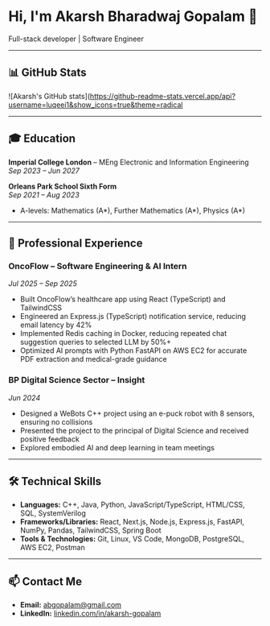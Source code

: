 # Hi, I'm Akarsh Bharadwaj Gopalam 👋

Full-stack developer | Software Engineer

---
## 📊 GitHub Stats

![Akarsh's GitHub stats](https://github-readme-stats.vercel.app/api?username=luqeei1&show_icons=true&theme=radical

---
## 🎓 Education

**Imperial College London** – MEng Electronic and Information Engineering  
*Sep 2023 – Jun 2027*

**Orleans Park School Sixth Form**  
*Sep 2021 – Aug 2023*  
- A-levels: Mathematics (A*), Further Mathematics (A*), Physics (A*)

---

## 💼 Professional Experience

### **OncoFlow** – Software Engineering & AI Intern  
*Jul 2025 – Sep 2025*  
- Built OncoFlow’s healthcare app using React (TypeScript) and TailwindCSS  
- Engineered an Express.js (TypeScript) notification service, reducing email latency by 42%  
- Implemented Redis caching in Docker, reducing repeated chat suggestion queries to selected LLM by 50%+  
- Optimized AI prompts with Python FastAPI on AWS EC2 for accurate PDF extraction and medical-grade guidance  

### **BP Digital Science Sector** – Insight  
*Jun 2024*  
- Designed a WeBots C++ project using an e-puck robot with 8 sensors, ensuring no collisions  
- Presented the project to the principal of Digital Science and received positive feedback  
- Explored embodied AI and deep learning in team meetings  

---

## 🛠️ Technical Skills

- **Languages:** C++, Java, Python, JavaScript/TypeScript, HTML/CSS, SQL, SystemVerilog
- **Frameworks/Libraries:** React, Next.js, Node.js, Express.js, FastAPI, NumPy, Pandas, TailwindCSS, Spring Boot  
- **Tools & Technologies:** Git, Linux, VS Code, MongoDB, PostgreSQL, AWS EC2, Postman  

---

## 📫 Contact Me

- **Email:** abgopalam@gmail.com  
- **LinkedIn:** [linkedin.com/in/akarsh-gopalam](https://www.linkedin.com/in/akarsh-gopalam/)

